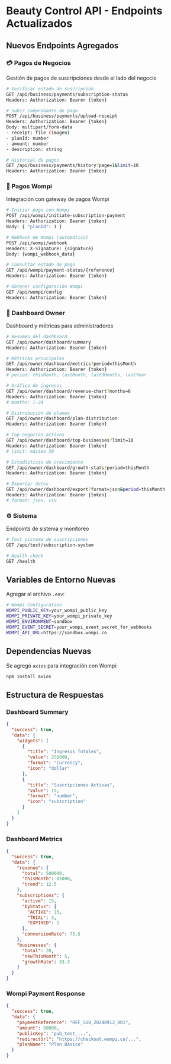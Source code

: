 # Beauty Control API - Endpoints Actualizados

## Nuevos Endpoints Agregados

### 💳 Pagos de Negocios
Gestión de pagos de suscripciones desde el lado del negocio

```bash
# Verificar estado de suscripción
GET /api/business/payments/subscription-status
Headers: Authorization: Bearer {token}

# Subir comprobante de pago
POST /api/business/payments/upload-receipt
Headers: Authorization: Bearer {token}
Body: multipart/form-data
- receipt: file (imagen)
- planId: number
- amount: number
- description: string

# Historial de pagos
GET /api/business/payments/history?page=1&limit=10
Headers: Authorization: Bearer {token}
```

### 🏦 Pagos Wompi
Integración con gateway de pagos Wompi

```bash
# Iniciar pago con Wompi
POST /api/wompi/initiate-subscription-payment
Headers: Authorization: Bearer {token}
Body: { "planId": 1 }

# Webhook de Wompi (automático)
POST /api/wompi/webhook
Headers: X-Signature: {signature}
Body: {wompi_webhook_data}

# Consultar estado de pago
GET /api/wompi/payment-status/{reference}
Headers: Authorization: Bearer {token}

# Obtener configuración Wompi
GET /api/wompi/config
Headers: Authorization: Bearer {token}
```

### 👑 Dashboard Owner
Dashboard y métricas para administradores

```bash
# Resumen del dashboard
GET /api/owner/dashboard/summary
Headers: Authorization: Bearer {token}

# Métricas principales
GET /api/owner/dashboard/metrics?period=thisMonth
Headers: Authorization: Bearer {token}
# period: thisMonth, lastMonth, last3Months, lastYear

# Gráfico de ingresos
GET /api/owner/dashboard/revenue-chart?months=6
Headers: Authorization: Bearer {token}
# months: 1-24

# Distribución de planes
GET /api/owner/dashboard/plan-distribution
Headers: Authorization: Bearer {token}

# Top negocios activos
GET /api/owner/dashboard/top-businesses?limit=10
Headers: Authorization: Bearer {token}
# limit: máximo 50

# Estadísticas de crecimiento
GET /api/owner/dashboard/growth-stats?period=thisMonth
Headers: Authorization: Bearer {token}

# Exportar datos
GET /api/owner/dashboard/export?format=json&period=thisMonth
Headers: Authorization: Bearer {token}
# format: json, csv
```

### ⚙️ Sistema
Endpoints de sistema y monitoreo

```bash
# Test sistema de suscripciones
GET /api/test/subscription-system

# Health check
GET /health
```

## Variables de Entorno Nuevas

Agregar al archivo `.env`:

```bash
# Wompi Configuration
WOMPI_PUBLIC_KEY=your_wompi_public_key
WOMPI_PRIVATE_KEY=your_wompi_private_key
WOMPI_ENVIRONMENT=sandbox
WOMPI_EVENT_SECRET=your_wompi_event_secret_for_webhooks
WOMPI_API_URL=https://sandbox.wompi.co
```

## Dependencias Nuevas

Se agregó `axios` para integración con Wompi:
```bash
npm install axios
```

## Estructura de Respuestas

### Dashboard Summary
```json
{
  "success": true,
  "data": {
    "widgets": [
      {
        "title": "Ingresos Totales",
        "value": 250000,
        "format": "currency",
        "icon": "dollar"
      },
      {
        "title": "Suscripciones Activas", 
        "value": 15,
        "format": "number",
        "icon": "subscription"
      }
    ]
  }
}
```

### Dashboard Metrics
```json
{
  "success": true,
  "data": {
    "revenue": {
      "total": 500000,
      "thisMonth": 85000,
      "trend": 12.5
    },
    "subscriptions": {
      "active": 15,
      "byStatus": {
        "ACTIVE": 15,
        "TRIAL": 3,
        "EXPIRED": 2
      },
      "conversionRate": 75.5
    },
    "businesses": {
      "total": 20,
      "newThisMonth": 5,
      "growthRate": 33.3
    }
  }
}
```

### Wompi Payment Response
```json
{
  "success": true,
  "data": {
    "paymentReference": "REF_SUB_20240912_001",
    "amount": 50000,
    "publicKey": "pub_test_...",
    "redirectUrl": "https://checkout.wompi.co/...",
    "planName": "Plan Básico"
  }
}
```